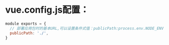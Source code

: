 # vue.config.js配置：
```javascript
module exports = {
  // 部署应用包时的基本URL,可以设置条件式值：publicPath:process.env.NODE_ENV ===‘production’?'production-sub-path/':'/' 
  publicPath: './', 
}
 ```
